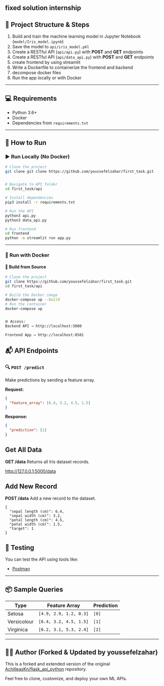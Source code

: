 
## fixed solution internship

## 🔧 Project Structure & Steps

1. Build and train the machine learning model in Jupyter Notebook (`model/Iris_model.ipynb`)
2. Save the model to `api/iris_model.pkl`
3. Create a RESTful API (`api/api.py`) with **POST** and **GET** endpoints
4. Create a RESTful API (`api/data_api.py`) with **POST** and **GET** endpoints
5. create frontend by using streamlit
6. Write a Dockerfile to containerize the frontend and backend
7. decompose docker files 
8. Run the app locally or with Docker

---

## 💻 Requirements

* Python 3.6+
* Docker
* Dependencies from `requirements.txt`

---

## 🚀 How to Run

### ▶️ Run Locally (No Docker)

```bash
# Clone the project
git clone git clone https://github.com/youssefelzahar/first_task.git


# Navigate to API folder
cd first_task/api

# Install dependencies
pip3 install -r requirements.txt

# Run the API
python3 api.py
python3 data_api.py

# Run frontend
cd frontend
python -m streamlit run app.py
```

---

### 🐳 Run with Docker

#### 🔨 Build from Source

```bash
# Clone the project
git clone https://github.com/youssefelzahar/first_task.git
cd first_task/api

# Build the Docker image
docker-compose up --build
# Run the container
docker-compose up


🌐 Access:
Backend API → http://localhost:5000

Frontend App → http://localhost:8501
```



## 📬 API Endpoints

### 🔍 `POST /predict`

Make predictions by sending a feature array.

**Request:**

```json
{
  "feature_array": [6.4, 3.2, 4.5, 1.5]
}
```

**Response:**

```json
{
  "prediction": [1]
}
```

## Get All Data

**GET /data**
Returns all Iris dataset records.

http://127.0.0.1:5000/data

## Add New Record
**POST /data**
Add a new record to the dataset.

```Request Body:
{
  "sepal length (cm)": 6.4,
  "sepal width (cm)": 3.2,
  "petal length (cm)": 4.5,
  "petal width (cm)": 1.5,
  "target": 1
}
```

## 🧪 Testing

You can test the API using tools like:

* [Postman](https://www.postman.com/)

---

## 📦 Sample Queries

| Type        | Feature Array          | Prediction |
| ----------- | ---------------------- | ---------- |
| Setosa      | `[4.9, 2.9, 1.2, 0.3]` | `[0]`      |
| Versicolour | `[6.4, 3.2, 4.5, 1.5]` | `[1]`      |
| Virginica   | `[6.2, 3.1, 5.3, 2.4]` | `[2]`      |

---

## 👨‍💻 Author (Forked & Updated by youssefelzahar)

This is a forked and extended version of the original [AchilleasKn/flask\_api\_python](https://github.com/AchilleasKn/flask_api_python) repository.

Feel free to clone, customize, and deploy your own ML APIs.


